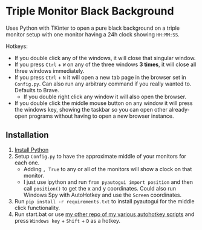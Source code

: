 # Triple Monitor Black Background
Uses Python with TKinter to open a pure black background on a triple monitor setup with one monitor having a 24h clock showing `HH:MM:SS`. 

Hotkeys:
- If you double click any of the windows, it will close that singular window.
- If you press `Ctrl` + `W` on any of the three windows **3 times**, it will close all three windows immediately.
- If you press `Ctrl` + `N` it will open a new tab page in the browser set in `Config.py`. Can also run any arbitrary command if you really wanted to. Defaults to Brave.
    - If you double right click any window it will also open the browser.
- If you double click the middle mouse button on any window it will press the windows key, showing the taskbar so you can open other already-open programs without having to open a new browser instance.

## Installation
1. [Install Python](https://docs.anaconda.com/miniconda/)
2. Setup `Config.py` to have the approximate middle of your monitors for each one.
    - Adding `, True` to any or all of the monitors will show a clock on that monitor.
    - I just use ipython and run `from pyautogui import position` and then call `position()` to get the x and y coordinates. Could also run Windows Spy with AutoHotkey and use the `Screen` coordinates.
3. Run `pip install -r requirements.txt` to install pyautogui for the middle click functionality.
4. Run start.bat or use [my other repo of my various autohotkey scripts](https://github.com/AlexSchwamle/AutoHotkeyHotfixes) and press `Windows key` + `Shift` + `D` as a hotkey.